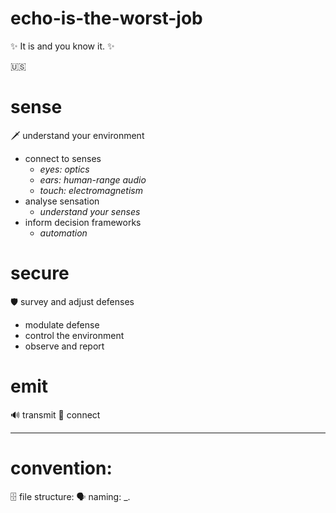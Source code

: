 # echo-is-the-worst-job
✨ It is and you know it. ✨

🇺🇸

# sense
🗡️ understand your environment
- connect to senses
  - _eyes: optics_
  - _ears: human-range audio_
  - _touch: electromagnetism_
- analyse sensation
  -  _understand your senses_
- inform decision frameworks
  - _automation_

# secure
🛡️ survey and adjust defenses
- modulate defense
- control the environment
- observe and report

# emit
🔊 transmit
📡 connect

---

# convention:
🗄️ file structure:
🗣️ naming: <proword>_<language>.<type>
